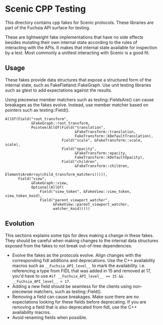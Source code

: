# Scenic CPP Testing

This directory contains cpp fakes for Scenic protocols. These libraries
are part of the Fuchsia API surface for testing.

These are lightweight fake implementations that have no side effects
besides mutating their own internal state according to the rules of
interacting with the APIs. It makes that internal state available for
inspection by a test. Most commonly a unittest interacting with Scenic
is a good fit.

## Usage

These fakes provide data structures that expose a structured form of the
internal state, such as FakeFlatland::FakeGraph. Use unit testing libraries
such as gtest to add expectations against the results.

Using piecewise member matchers such as testing::FieldsAre() can cause
breakages as the fakes evolve. Instead, use member matcher based on pointers
such as testing::Field().

```
AllOf(Field("root_transform",
            &FakeGraph::root_transform,
            Pointee(AllOf(Field("translation",
                                &FakeTransform::translation,
                                FakeTransform::kDefaultTranslation),
                          Field("scale", &FakeTransform::scale, scale),
                          Field("opacity",
                                &FakeTransform::opacity,
                                FakeTransform::kDefaultOpacity),
                          Field("children",
                                &FakeTransform::children,
                                ElementsAreArray(child_transform_matchers))))),
      Field("view",
            &FakeGraph::view,
            Optional(AllOf(
                Field("view_token", &FakeView::view_token, view_token_koid),
                Field("parent_viewport_watcher",
                      &FakeView::parent_viewport_watcher,
                      watcher_koid)))))
```

## Evolution

This sections explains some tips for devs making a change in these fakes. They
should be careful when making changes to the internal data structures exposed
from the fakes to not break out-of-tree dependencies.

* Evolve the fakes as the protocols evolve. Align changes with the
corresponding fidl additions and deprecations. Use the C++ availability macros
such as `__Fuchsia_API_level__` to mark the availability. i.e. referencing a
type from FIDL that was added in 15 and removed at 17, you'd have to use
`#if __Fuchsia_API_level__ >= 15 && __Fuchsia_API_level__ < 17`.
* Adding a new field should be seamless for the clients using non-piecewise
matchers, such as testing::Field().
* Removing a field can cause breakages. Make sure there are no expectations
looking for these fields before deprecating. If you are removing a field that
is also deprecated from fidl, use the C++ availability macros.
* Avoid renaming fields when possible.